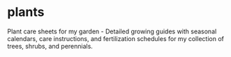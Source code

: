 # plants
Plant care sheets for my garden - Detailed growing guides with seasonal calendars, care instructions, and fertilization schedules for my collection of trees, shrubs, and perennials.
